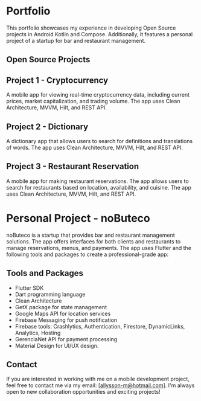 # Portfolio

This portfolio showcases my experience in developing Open Source projects in Android Kotlin and Compose. Additionally, it features a personal project of a startup for bar and restaurant management.

## Open Source Projects

## Project 1 - Cryptocurrency
A mobile app for viewing real-time cryptocurrency data, including current prices, market capitalization, and trading volume. The app uses Clean Architecture, MVVM, Hilt, and REST API.

## Project 2 - Dictionary
A dictionary app that allows users to search for definitions and translations of words. The app uses Clean Architecture, MVVM, Hilt, and REST API.

## Project 3 - Restaurant Reservation
A mobile app for making restaurant reservations. The app allows users to search for restaurants based on location, availability, and cuisine. The app uses Clean Architecture, MVVM, Hilt, and REST API.

# Personal Project - noButeco

noButeco is a startup that provides bar and restaurant management solutions. The app offers interfaces for both clients and restaurants to manage reservations, menus, and payments. The app uses Flutter and the following tools and packages to create a professional-grade app:

## Tools and Packages
- Flutter SDK
- Dart programming language
- Clean Architecture
- GetX package for state management
- Google Maps API for location services
- Firebase Messaging for push notification
- Firebase tools: Crashlytics, Authentication, Firestore, DynamicLinks, Analytics, Hosting
- GerenciaNet API for payment processing
- Material Design for UI/UX design.

## Contact

If you are interested in working with me on a mobile development project, feel free to contact me via my email: [allysson-m@hotmail.com]. I'm always open to new collaboration opportunities and exciting projects!
